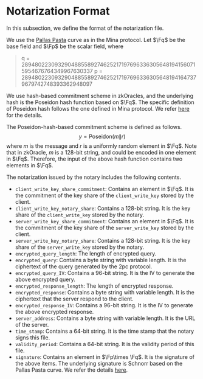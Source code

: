# Notarization Format
In this subsection, we define the format of the notarization file.

We use the [Pallas Pasta](https://o1-labs.github.io/proof-systems/specs/pasta.html) curve as in the Mina protocol. Let $\Fq$ be the base field and $\Fp$ be the scalar field, where

> q = 28948022309329048855892746252171976963363056481941560715954676764349967630337
> p = 28948022309329048855892746252171976963363056481941647379679742748393362948097

We use hash-based commitment scheme in zkOracles, and the underlying hash is the Poseidon hash function based on $\Fq$. The specific definition of Poseidon hash follows the one defined in Mina protocol. We refer [here](https://o1-labs.github.io/proof-systems/specs/poseidon.html) for the details.

The Poseidon-hash-based commitment scheme is defined as follows.
$$y = \textsf{Poseidon}(m\|r)$$
where $m$ is the message and $r$ is a uniformly random element in $\Fq$. Note that in zkOracle, $m$ is a $128$-bit string, and could be encoded in one element in $\Fq$. Therefore, the input of the above hash function contains two elements in $\Fq$.


The notarization issued by the notary includes the following contents.

- `client_write_key_share_commitment`: Contains an element in $\Fq$. It is the commitment of the key share of the `client_write_key` stored by the client.
- `client_write_key_notary_share`: Contains a $128$-bit string. It is the key share of the `client_write_key` stored by the notary.
- `server_write_key_share_commitment`: Contains an element in $\Fq$. It is the commitment of the key share of the `server_write_key` stored by the client.
- `server_write_key_notary_share`: Contains a $128$-bit string. It is the key share of the `server_write_key` stored by the notary.
- `encrypted_query_length`: The length of encrypted query.
- `encrypted_query`: Contains a byte string with variable length. It is the ciphertext of the query generated by the 2pc protocol.
- `encrypted_query_IV`: Contains a $96$-bit string. It is the IV to generate the above encrypted query.
- `encrypted_response_length`: The length of encrypted response.
- `encrypted_response`: Contains a byte string with variable length. It is the ciphertext that the server respond to the client.
- `encrypted_response_IV`: Contains a $96$-bit string. It is the IV to generate the above encrypted response.
- `server_address`: Contains a byte string with variable length. It is the URL of the server.
- `time_stamp`: Contains a $64$-bit string. It is the time stamp that the notary signs this file.
- `validity_period`: Contains a $64$-bit string. It is the validity period of this file.
- `signature`: Contains an element in $\Fp\times \Fq$. It is the signature of the above items. The underlying signature is Schnorr based on the Pallas Pasta curve. We refer the details [here](https://github.com/MinaProtocol/mina/blob/develop/docs/specs/signatures/description.md).
